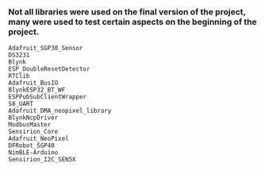 ### Not all libraries were used on the final version of the project, many were used to test certain aspects on the beginning of the project.

```
Adafruit_SGP30_Sensor  
DS3231                 
Blynk                  
ESP_DoubleResetDetector  
RTClib
Adafruit_BusIO                 
BlynkESP32_BT_WF       
ESPPubSubClientWrapper   
S8_UART
Adafruit_DMA_neopixel_library  
BlynkNcpDriver         
ModbusMaster             
Sensirion_Core
Adafruit_NeoPixel             
DFRobot_SGP40          
NimBLE-Arduino           
Sensirion_I2C_SEN5X
```

